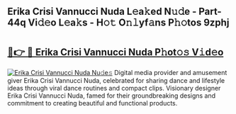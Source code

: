 ## Erika Crisi Vannucci Nuda L𝚎a𝚔ed N𝚞𝚍e - Part-44q Vi𝚍𝚎o L𝚎a𝚔s - H𝚘𝚝 O𝚗𝚕yf𝚊ns P𝚑𝚘tos 9zphj

# <h2><a href="http://kfd2wnm.oniu.top/?m=Erika+Crisi+Vannucci+Nuda">🔗👉 🔴 Erika Crisi Vannucci Nuda P𝚑ot𝚘𝚜 V𝚒d𝚎o</a></h2>

[![Erika Crisi Vannucci Nuda Nu𝚍e𝚜](https://i.imgur.com/0qMVB7G.gif)](http://kfd2wnm.oniu.top/?m=Erika+Crisi+Vannucci+Nuda)
Digital media provider and amusement giver Erika Crisi Vannucci Nuda, celebrated for sharing dance and lifestyle ideas through viral dance routines and compact clips. Visionary designer Erika Crisi Vannucci Nuda, famed for their groundbreaking designs and commitment to creating beautiful and functional products.  
